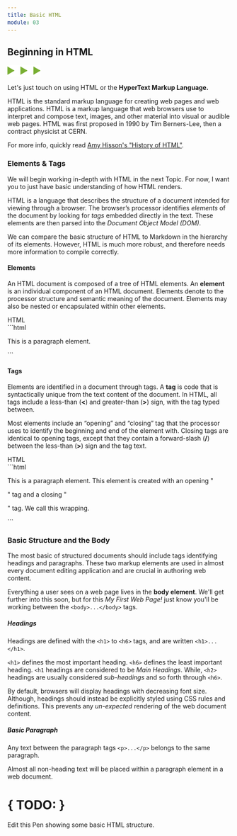 ```yaml
---
title: Basic HTML
module: 03
---
```


## Beginning in HTML
<img src="./../../../img/arrow-divider.svg" style="width: 75px; border: none;" />

Let's just touch on using HTML or the **HyperText Markup Language.**

HTML is the standard markup language for creating web pages and web applications. HTML is a markup language that web browsers use to interpret and compose text, images, and other material into visual or audible web pages. HTML was first proposed in 1990 by Tim Berners-Lee, then a contract physicist at CERN.

For more info, quickly read [Amy Hisson's "History of HTML"](http://amyhissom.com/HTML5-CSS3/history.html#1).

### Elements & Tags
We will begin working in-depth with HTML in the next Topic. For now, I want you to just have basic understanding of how HTML renders.

HTML is a language that describes the structure of a document intended for viewing through a browser. The browser’s processor identifies _elements_ of the document by looking for _tags_ embedded directly in the text. These elements are then parsed into the _Document Object Model (DOM)_.

We can compare the basic structure of HTML to Markdown in the hierarchy of its elements. However, HTML is much more robust, and therefore needs more information to compile correctly.

#### Elements
An HTML document is composed of a tree of HTML elements. An **element** is an individual component of an HTML document. Elements denote to the processor structure and semantic meaning of the document. Elements may also be nested or encapsulated within other elements.

<div id="code-heading">HTML</div>
 ```html
 <p>This is a paragraph element.</p>
 ```

#### Tags
Elements are identified in a document through tags. A **tag** is code that is syntactically unique from the text content of the document. In HTML, all tags include a less-than (**<**) and greater-than (**>**) sign, with the tag typed between.

Most elements include an “opening” and “closing” tag that the processor uses to identify the beginning and end of the element with. Closing tags are identical to opening tags, except that they contain a forward-slash (**/**) between the less-than (**>**) sign and the tag text.

<div id="code-heading">HTML</div>
```html
<p>This is a paragraph element.
This element is created with an opening "<p>" tag and a closing "</p>" tag.
We call this wrapping.</p>
```

### Basic Structure and the Body
The most basic of structured documents should include tags identifying headings and paragraphs. These two markup elements are used in almost every document editing application and are crucial in authoring web content.

Everything a user sees on a web page lives in the **body element**. We'll get further into this soon, but for this _My First Web Page!_ just know you'll be working between the `<body>...</body>` tags.

##### Headings
Headings are defined with the `<h1>` to `<h6>` tags, and are written `<h1>...</h1>`.

`<h1>` defines the most important heading. `<h6>` defines the least important heading. `<h1` headings are considered to be _Main Headings_. While, `<h2>` headings are usually considered _sub-headings_ and so forth through `<h6>`.

By default, browsers will display headings with decreasing font size. Although, headings should instead be explicitly styled using CSS rules and definitions. This prevents any _un-expected_ rendering of the web document content.

##### Basic Paragraph
Any text between the paragraph tags `<p>...</p>` belongs to the same paragraph.

Almost all non-heading text will be placed within a paragraph element in a web document.

<p data-height="400" data-theme-id="30567" data-slug-hash="ZJZEXa" data-default-tab="html,result" data-user="Media-Ed-Online" data-embed-version="2" data-pen-title="Topic-02: HTML Headings" class="codepen"></p>
<script async src="https://production-assets.codepen.io/assets/embed/ei.js"></script>


# { TODO: }
Edit this Pen showing some basic HTML structure.

<p data-height="600" data-theme-id="30567" data-slug-hash="NvmWQv" data-default-tab="html,result" data-user="Media-Ed-Online" data-embed-version="2" data-pen-title="Topic-02: HTML Structure Example" class="codepen"></p>
<script async src="https://production-assets.codepen.io/assets/embed/ei.js"></script>
